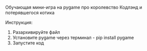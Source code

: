 Обучающая мини-игра на pygame про королевство Кодлэнд и потерявшегося котика

Инструкция:
1) Разархивируйте файл
2) Установите pygame через терминал - pip install pygame
2) Запустите код
